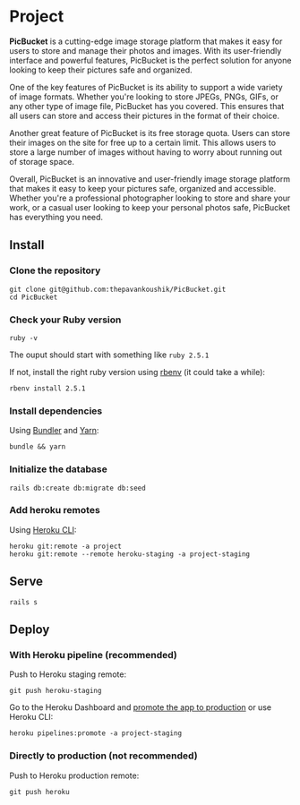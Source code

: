 # Project


**PicBucket** is a cutting-edge image storage platform that makes it easy for users to store and manage their photos and images. With its user-friendly interface and powerful features, PicBucket is the perfect solution for anyone looking to keep their pictures safe and organized.

One of the key features of PicBucket is its ability to support a wide variety of image formats. Whether you're looking to store JPEGs, PNGs, GIFs, or any other type of image file, PicBucket has you covered. This ensures that all users can store and access their pictures in the format of their choice.

Another great feature of PicBucket is its free storage quota. Users can store their images on the site for free up to a certain limit. This allows users to store a large number of images without having to worry about running out of storage space.

Overall, PicBucket is an innovative and user-friendly image storage platform that makes it easy to keep your pictures safe, organized and accessible. Whether you're a professional photographer looking to store and share your work, or a casual user looking to keep your personal photos safe, PicBucket has everything you need.

## Install

### Clone the repository

```shell
git clone git@github.com:thepavankoushik/PicBucket.git
cd PicBucket
```

### Check your Ruby version

```shell
ruby -v
```

The ouput should start with something like `ruby 2.5.1`

If not, install the right ruby version using [rbenv](https://github.com/rbenv/rbenv) (it could take a while):

```shell
rbenv install 2.5.1
```

### Install dependencies

Using [Bundler](https://github.com/bundler/bundler) and [Yarn](https://github.com/yarnpkg/yarn):

```shell
bundle && yarn
```


### Initialize the database

```shell
rails db:create db:migrate db:seed
```

### Add heroku remotes

Using [Heroku CLI](https://devcenter.heroku.com/articles/heroku-cli):

```shell
heroku git:remote -a project
heroku git:remote --remote heroku-staging -a project-staging
```

## Serve

```shell
rails s
```

## Deploy

### With Heroku pipeline (recommended)

Push to Heroku staging remote:

```shell
git push heroku-staging
```

Go to the Heroku Dashboard and [promote the app to production](https://devcenter.heroku.com/articles/pipelines) or use Heroku CLI:

```shell
heroku pipelines:promote -a project-staging
```

### Directly to production (not recommended)

Push to Heroku production remote:

```shell
git push heroku
```
